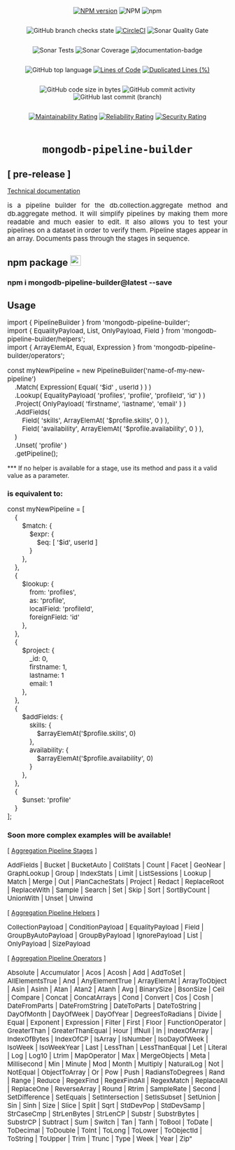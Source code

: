 <div style="text-align: center; width: 100%;">

<div style="display: inline-block">

[![NPM version](https://img.shields.io/npm/v/mongodb-pipeline-builder.svg)](https://www.npmjs.com/package/mongodb-pipeline-builder)
![NPM](https://img.shields.io/npm/l/mongodb-pipeline-builder)
![npm](https://img.shields.io/npm/dw/mongodb-pipeline-builder)
</div>

<div style="display: inline-block">

![GitHub branch checks state](https://img.shields.io/github/checks-status/MikeDev75015/mongodb-pipeline-builder/main)
[![CircleCI](https://circleci.com/gh/MikeDev75015/mongodb-pipeline-builder.svg?style=shield)](https://app.circleci.com/pipelines/github/MikeDev75015/mongodb-pipeline-builder)
![Sonar Quality Gate](https://img.shields.io/sonar/quality_gate/MikeDev75015_mongodb-pipeline-builder?server=https%3A%2F%2Fsonarcloud.io)
</div>
</div>

<div style="text-align: center; width: 100%;">
<div style="display: inline-block">

![Sonar Tests](https://img.shields.io/sonar/tests/MikeDev75015_mongodb-pipeline-builder?server=https%3A%2F%2Fsonarcloud.io)
![Sonar Coverage](https://img.shields.io/sonar/coverage/MikeDev75015_mongodb-pipeline-builder?server=https%3A%2F%2Fsonarcloud.io)
<img src="https://mikedev75015.github.io/mongodb-pipeline-builder/images/coverage-badge-documentation.svg" alt="documentation-badge">
</div>

<div style="display: inline-block">

![GitHub top language](https://img.shields.io/github/languages/top/MikeDev75015/mongodb-pipeline-builder)
[![Lines of Code](https://sonarcloud.io/api/project_badges/measure?project=MikeDev75015_mongodb-pipeline-builder&metric=ncloc)](https://sonarcloud.io/dashboard?id=MikeDev75015_mongodb-pipeline-builder)
[![Duplicated Lines (%)](https://sonarcloud.io/api/project_badges/measure?project=MikeDev75015_mongodb-pipeline-builder&metric=duplicated_lines_density)](https://sonarcloud.io/dashboard?id=MikeDev75015_mongodb-pipeline-builder)
</div>
</div>

<div style="text-align: center; width: 100%;">
<div style="display: inline-block">

![GitHub code size in bytes](https://img.shields.io/github/languages/code-size/MikeDev75015/mongodb-pipeline-builder)
![GitHub commit activity](https://img.shields.io/github/commit-activity/w/MikeDev75015/mongodb-pipeline-builder)
![GitHub last commit (branch)](https://img.shields.io/github/last-commit/MikeDev75015/mongodb-pipeline-builder/main)
</div>

<div style="display: inline-block">

[![Maintainability Rating](https://sonarcloud.io/api/project_badges/measure?project=MikeDev75015_mongodb-pipeline-builder&metric=sqale_rating)](https://sonarcloud.io/dashboard?id=MikeDev75015_mongodb-pipeline-builder)
[![Reliability Rating](https://sonarcloud.io/api/project_badges/measure?project=MikeDev75015_mongodb-pipeline-builder&metric=reliability_rating)](https://sonarcloud.io/dashboard?id=MikeDev75015_mongodb-pipeline-builder)
[![Security Rating](https://sonarcloud.io/api/project_badges/measure?project=MikeDev75015_mongodb-pipeline-builder&metric=security_rating)](https://sonarcloud.io/dashboard?id=MikeDev75015_mongodb-pipeline-builder)
</div>
</div>

<div style="text-align: center; width: 100%;">

# `mongodb-pipeline-builder`

</div>

## <span style="display: block; font-weight: bold; whitespace: nowrap;">[ pre-release ]</span>

<a id="doc-link" style="display: block; cursor: pointer;" href="https://mikedev75015.github.io/mongodb-pipeline-builder" target="_blank">Technical documentation</a>

<p style="text-align: justify; width: 100%;font-size: 15px;">
is a pipeline builder for the db.collection.aggregate method and db.aggregate method. It will simplify pipelines by making them more
readable and much easier to edit. It also allows you to test your pipelines on a dataset in order to verify them. Pipeline stages appear in an array. Documents pass
through the stages in sequence.
</p>

## npm package <img src="https://pbs.twimg.com/media/EDoWJbUXYAArclg.png" width="24" height="24" />

### npm i mongodb-pipeline-builder@latest --save

## Usage

<p style="font-size: 15px;">
import { PipelineBuilder } from 'mongodb-pipeline-builder';<br>
import { EqualityPayload, List, OnlyPayload, Field } from 'mongodb-pipeline-builder/helpers';<br>
import { ArrayElemAt, Equal, Expression } from 'mongodb-pipeline-builder/operators';
</p>

<p style="font-size: 15px;">
const myNewPipeline = new PipelineBuilder('name-of-my-new-pipeline')<br>
&nbsp;&nbsp;&nbsp;&nbsp;.Match( Expression( Equal( '$id' , userId ) ) )<br>
&nbsp;&nbsp;&nbsp;&nbsp;.Lookup( EqualityPayload( 'profiles', 'profile', 'profileId', 'id' ) )<br>
&nbsp;&nbsp;&nbsp;&nbsp;.Project( OnlyPayload( 'firstname', 'lastname', 'email' ) )<br>
&nbsp;&nbsp;&nbsp;&nbsp;.AddFields(<br>
&nbsp;&nbsp;&nbsp;&nbsp;&nbsp;&nbsp;&nbsp;&nbsp;Field( 'skills', ArrayElemAt( '$profile.skills', 0 ) ),<br>
&nbsp;&nbsp;&nbsp;&nbsp;&nbsp;&nbsp;&nbsp;&nbsp;Field( 'availability', ArrayElemAt( '$profile.availability', 0 ) ),<br>
&nbsp;&nbsp;&nbsp;&nbsp;)<br>
&nbsp;&nbsp;&nbsp;&nbsp;.Unset(&nbsp;'profile'&nbsp;)<br>
&nbsp;&nbsp;&nbsp;&nbsp;.getPipeline();
</p>

<p>
*** If no helper is available for a stage, use its method and pass it a valid value as a parameter.
</p>

### is equivalent to:

<p style="font-size: 15px;">
const myNewPipeline = [<br>
&nbsp;&nbsp;&nbsp;&nbsp;{<br>
&nbsp;&nbsp;&nbsp;&nbsp;&nbsp;&nbsp;&nbsp;&nbsp;$match:&nbsp;{<br>
&nbsp;&nbsp;&nbsp;&nbsp;&nbsp;&nbsp;&nbsp;&nbsp;&nbsp;&nbsp;&nbsp;&nbsp;$expr:&nbsp;{<br>
&nbsp;&nbsp;&nbsp;&nbsp;&nbsp;&nbsp;&nbsp;&nbsp;&nbsp;&nbsp;&nbsp;&nbsp;&nbsp;&nbsp;&nbsp;&nbsp;$eq:&nbsp;[ '$id', userId ]<br>
&nbsp;&nbsp;&nbsp;&nbsp;&nbsp;&nbsp;&nbsp;&nbsp;&nbsp;&nbsp;&nbsp;&nbsp;}<br>
&nbsp;&nbsp;&nbsp;&nbsp;&nbsp;&nbsp;&nbsp;&nbsp;},<br>
&nbsp;&nbsp;&nbsp;&nbsp;},<br>
&nbsp;&nbsp;&nbsp;&nbsp;{<br>
&nbsp;&nbsp;&nbsp;&nbsp;&nbsp;&nbsp;&nbsp;&nbsp;$lookup:&nbsp;{<br>
&nbsp;&nbsp;&nbsp;&nbsp;&nbsp;&nbsp;&nbsp;&nbsp;&nbsp;&nbsp;&nbsp;&nbsp;from:&nbsp;'profiles',<br>
&nbsp;&nbsp;&nbsp;&nbsp;&nbsp;&nbsp;&nbsp;&nbsp;&nbsp;&nbsp;&nbsp;&nbsp;as:&nbsp;'profile',<br>
&nbsp;&nbsp;&nbsp;&nbsp;&nbsp;&nbsp;&nbsp;&nbsp;&nbsp;&nbsp;&nbsp;&nbsp;localField:&nbsp;'profileId',<br>
&nbsp;&nbsp;&nbsp;&nbsp;&nbsp;&nbsp;&nbsp;&nbsp;&nbsp;&nbsp;&nbsp;&nbsp;foreignField:&nbsp;'id'<br>
&nbsp;&nbsp;&nbsp;&nbsp;&nbsp;&nbsp;&nbsp;&nbsp;},<br>
&nbsp;&nbsp;&nbsp;&nbsp;},<br>
&nbsp;&nbsp;&nbsp;&nbsp;{<br>
&nbsp;&nbsp;&nbsp;&nbsp;&nbsp;&nbsp;&nbsp;&nbsp;$project:&nbsp;{<br>
&nbsp;&nbsp;&nbsp;&nbsp;&nbsp;&nbsp;&nbsp;&nbsp;&nbsp;&nbsp;&nbsp;&nbsp;_id:&nbsp;0,<br>
&nbsp;&nbsp;&nbsp;&nbsp;&nbsp;&nbsp;&nbsp;&nbsp;&nbsp;&nbsp;&nbsp;&nbsp;firstname:&nbsp;1,<br>
&nbsp;&nbsp;&nbsp;&nbsp;&nbsp;&nbsp;&nbsp;&nbsp;&nbsp;&nbsp;&nbsp;&nbsp;lastname:&nbsp;1<br>
&nbsp;&nbsp;&nbsp;&nbsp;&nbsp;&nbsp;&nbsp;&nbsp;&nbsp;&nbsp;&nbsp;&nbsp;email:&nbsp;1<br>
&nbsp;&nbsp;&nbsp;&nbsp;&nbsp;&nbsp;&nbsp;&nbsp;},<br>
&nbsp;&nbsp;&nbsp;&nbsp;},<br>
&nbsp;&nbsp;&nbsp;&nbsp;{<br>
&nbsp;&nbsp;&nbsp;&nbsp;&nbsp;&nbsp;&nbsp;&nbsp;$addFields:&nbsp;{<br>
&nbsp;&nbsp;&nbsp;&nbsp;&nbsp;&nbsp;&nbsp;&nbsp;&nbsp;&nbsp;&nbsp;&nbsp;skills:&nbsp;{<br>
&nbsp;&nbsp;&nbsp;&nbsp;&nbsp;&nbsp;&nbsp;&nbsp;&nbsp;&nbsp;&nbsp;&nbsp;&nbsp;&nbsp;&nbsp;&nbsp;$arrayElemAt('$profile.skills', 0)<br>
&nbsp;&nbsp;&nbsp;&nbsp;&nbsp;&nbsp;&nbsp;&nbsp;&nbsp;&nbsp;&nbsp;&nbsp;},<br>
&nbsp;&nbsp;&nbsp;&nbsp;&nbsp;&nbsp;&nbsp;&nbsp;&nbsp;&nbsp;&nbsp;&nbsp;availability:&nbsp;{<br>
&nbsp;&nbsp;&nbsp;&nbsp;&nbsp;&nbsp;&nbsp;&nbsp;&nbsp;&nbsp;&nbsp;&nbsp;&nbsp;&nbsp;&nbsp;&nbsp;$arrayElemAt('$profile.availability', 0)<br>
&nbsp;&nbsp;&nbsp;&nbsp;&nbsp;&nbsp;&nbsp;&nbsp;&nbsp;&nbsp;&nbsp;&nbsp;}<br>
&nbsp;&nbsp;&nbsp;&nbsp;&nbsp;&nbsp;&nbsp;&nbsp;},<br>
&nbsp;&nbsp;&nbsp;&nbsp;},<br>
&nbsp;&nbsp;&nbsp;&nbsp;{<br>
&nbsp;&nbsp;&nbsp;&nbsp;&nbsp;&nbsp;&nbsp;&nbsp;$unset:&nbsp;'profile'<br>
&nbsp;&nbsp;&nbsp;&nbsp;}<br>
];<br>
</p>

### Soon more complex examples will be available!



<p style="font-size: 14px; white-space: nowrap;">[ <a href="https://docs.mongodb.com/manual/reference/operator/aggregation-pipeline/" target="_blank">Aggregation Pipeline Stages</a> ]</p>

<p style="font-size: 15px;">
AddFields | Bucket | BucketAuto | CollStats | Count | Facet | GeoNear | GraphLookup | Group | IndexStats | Limit | ListSessions | Lookup | Match | Merge | Out | PlanCacheStats | Project | Redact | ReplaceRoot | ReplaceWith | Sample | Search | Set | Skip | Sort | SortByCount | UnionWith | Unset | Unwind
</p>

<p style="font-size: 14px; white-space: nowrap;">[ <a href="https://docs.mongodb.com/manual/reference/operator/aggregation-pipeline/" target="_blank">Aggregation Pipeline Helpers</a> ]</p>

<p style="font-size: 15px;">
CollectionPayload | ConditionPayload | EqualityPayload | Field | GroupByAutoPayload | GroupByPayload | IgnorePayload | List | OnlyPayload | SizePayload
</p>

<p style="font-size: 14px; white-space: nowrap;">[ <a href="https://docs.mongodb.com/manual/reference/operator/aggregation/" target="_blank">Aggregation Pipeline Operators</a> ]</p>

<p style="font-size: 15px;">
Absolute | Accumulator | Acos | Acosh | Add | AddToSet | AllElementsTrue | And | AnyElementTrue | ArrayElemAt | ArrayToObject | Asin | Asinh | Atan | Atan2 | Atanh | Avg | BinarySize | BsonSize | Ceil | Compare | Concat | ConcatArrays | Cond | Convert | Cos | Cosh | DateFromParts | DateFromString | DateToParts | DateToString | DayOfMonth | DayOfWeek | DayOfYear | DegreesToRadians | Divide | Equal | Exponent | Expression | Filter | First | Floor | FunctionOperator | GreaterThan | GreaterThanEqual | Hour | IfNull | In | IndexOfArray | IndexOfBytes | IndexOfCP | IsArray | IsNumber | IsoDayOfWeek | IsoWeek | IsoWeekYear | Last | LessThan | LessThanEqual | Let | Literal | Log | Log10 | Ltrim | MapOperator | Max | MergeObjects | Meta | Millisecond | Min | Minute | Mod | Month | Multiply | NaturalLog | Not | NotEqual | ObjectToArray | Or | Pow | Push | RadiansToDegrees | Rand | Range | Reduce | RegexFind | RegexFindAll | RegexMatch | ReplaceAll | ReplaceOne | ReverseArray | Round | Rtrim | SampleRate | Second | SetDifference | SetEquals | SetIntersection | SetIsSubset | SetUnion | Sin | Sinh | Size | Slice | Split | Sqrt | StdDevPop | StdDevSamp | StrCaseCmp | StrLenBytes | StrLenCP | Substr | SubstrBytes | SubstrCP | Subtract | Sum | Switch | Tan | Tanh | ToBool | ToDate | ToDecimal | ToDouble | ToInt | ToLong | ToLower | ToObjectId | ToString | ToUpper | Trim | Trunc | Type | Week | Year | Zip"
</p>
<br><br><br><br>



